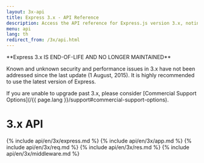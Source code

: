 ```yaml
---
layout: 3x-api
title: Express 3.x - API Reference
description: Access the API reference for Express.js version 3.x, noting that this version is end-of-life and no longer maintained - includes details on modules and methods.
menu: api
lang: th
redirect_from: /3x/api.html
---
```


<div id="api-doc" markdown="1">

  <div class="doc-box doc-warn" markdown="1">
 **Express 3.x IS END-OF-LIFE AND NO LONGER MAINTAINED**

Known and unknown security and performance issues in 3.x have not been addressed since the last update (1 August, 2015). It is highly recommended to use the latest version of Express.

If you are unable to upgrade past 3.x, please consider [Commercial Support Options](/{{ page.lang }}/support#commercial-support-options).

  </div>

  <h1>3.x API</h1>

{% include api/en/3x/express.md %}
{% include api/en/3x/app.md %}
{% include api/en/3x/req.md %}
{% include api/en/3x/res.md %}
{% include api/en/3x/middleware.md %}

</div>
